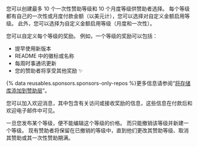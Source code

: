 您可以创建最多 10 个一次性赞助等级和 10 个月度等级供赞助者选择。 每个等级都有自己的一次性或月度付款金额（以美元计），您可以选择对自定义金额启用等级。 此外，您可以选择为自定义金额启用等级（月度和一次性）。

您可以自定义每个等级的奖励。 例如，一个等级的奖励可以包括：
- 提早使用新版本
- README 中的徽标或名称
- 每周时事通讯更新
- 您的赞助者将享受其他奖励 ✨

{% data reusables.sponsors.sponsors-only-repos %}更多信息请参阅“[将存储库添加到赞助层](/sponsors/receiving-sponsorships-through-github-sponsors/managing-your-sponsorship-tiers#adding-a-repository-to-a-sponsorship-tier)”。

您可以加入欢迎消息，其中包含有关访问或接收奖励的信息，这些信息在付款后和欢迎电子邮件中可见。

一旦您发布某个等级，便不能编辑这个等级的价格。 而只能撤销该等级并新建一个等级。 现有赞助者将保留在已撤销的等级中，直到他们更改其赞助等级、取消其赞助或其一次性赞助期满。
